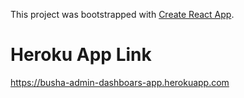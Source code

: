 This project was bootstrapped with [Create React App](https://github.com/facebook/create-react-app).

# Heroku App Link

https://busha-admin-dashboars-app.herokuapp.com

